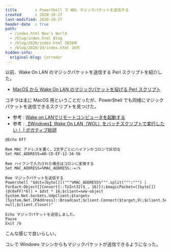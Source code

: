 ```yaml
---
title        : PowerShell で WOL マジックパケットを送信する
created      : 2020-10-27
last-modified: 2020-10-27
header-date  : true
path:
  - /index.html Neo's World
  - /blog/index.html Blog
  - /blog/2020/index.html 2020年
  - /blog/2020/10/index.html 10月
hidden-info:
  original-blog: Corredor
---
```


以前、Wake On LAN のマジックパケットを送信する Perl スクリプトを紹介した。

- [MacOS から Wake On LAN のマジックパケットを投げる Perl スクリプト](/blog/2020/09/15-01.html)

コチラは主に MacOS 用ということだったが、PowerShell でも同様にマジックパケットを送信できるスクリプトを見つけた。

- 参考 : [Wake on LANでリモートコンピュータを起動する](https://gallery.technet.microsoft.com/scriptcenter/58ea4272-eb3f-45ff-9ff8-d2a90d03b7c4)
- 参考 : [【Windows】Wake On LAN（WOL）をバッチスクリプトで実行したい！ | ポガティブ総研](https://poga.jp/?p=182)

```batch
@Echo Off

Rem MAC アドレスを書く。2文字ごとにハイフンかコロンで区切る
Set MAC_ADDRESS=AB-CD-EF-12-34-56

Rem ハイフンで入力された場合はコロンに変換する
Set MAC_ADDRESS=%MAC_ADDRESS:-=:%

Rem マジックパケットを送信する
Powershell "$dst=[byte[]]("""%MAC_ADDRESS%""".split(""":""") | ForEach-Object{[Convert]::ToInt32($_, 16)});$magicPacket=([byte[]](@(0xFF)*6)) + $dst * 16;$client=new-object System.Net.Sockets.UdpClient;$target=[System.Net.IPAddress]::Broadcast;$client.Connect($target,9);$client.Send($magicPacket,$magicPacket.Length)|out-null;$client.Close()"

Echo マジックパケットを送信しました。
Pause
Exit /b
```

こんな感じで良いらしい。

コレで Windows マシンからもマジックパケットが送信できるようになった。
